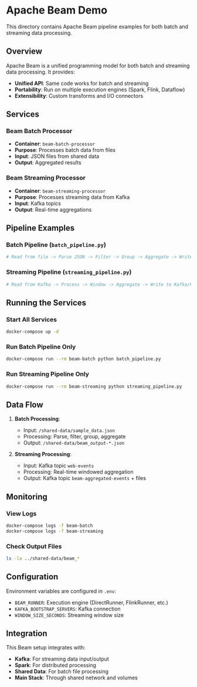 # Apache Beam Demo

This directory contains Apache Beam pipeline examples for both batch and streaming data processing.

## Overview

Apache Beam is a unified programming model for both batch and streaming data processing. It provides:

- **Unified API**: Same code works for batch and streaming
- **Portability**: Run on multiple execution engines (Spark, Flink, Dataflow)
- **Extensibility**: Custom transforms and I/O connectors

## Services

### Beam Batch Processor
- **Container**: `beam-batch-processor`
- **Purpose**: Processes batch data from files
- **Input**: JSON files from shared data
- **Output**: Aggregated results

### Beam Streaming Processor  
- **Container**: `beam-streaming-processor`
- **Purpose**: Processes streaming data from Kafka
- **Input**: Kafka topics
- **Output**: Real-time aggregations

## Pipeline Examples

### Batch Pipeline (`batch_pipeline.py`)
```python
# Read from file -> Parse JSON -> Filter -> Group -> Aggregate -> Write
```

### Streaming Pipeline (`streaming_pipeline.py`)
```python
# Read from Kafka -> Process -> Window -> Aggregate -> Write to Kafka/File
```

## Running the Services

### Start All Services
```bash
docker-compose up -d
```

### Run Batch Pipeline Only
```bash
docker-compose run --rm beam-batch python batch_pipeline.py
```

### Run Streaming Pipeline Only
```bash
docker-compose run --rm beam-streaming python streaming_pipeline.py
```

## Data Flow

1. **Batch Processing**:
   - Input: `/shared-data/sample_data.json`
   - Processing: Parse, filter, group, aggregate
   - Output: `/shared-data/beam_output-*.json`

2. **Streaming Processing**:
   - Input: Kafka topic `web-events`
   - Processing: Real-time windowed aggregation
   - Output: Kafka topic `beam-aggregated-events` + files

## Monitoring

### View Logs
```bash
docker-compose logs -f beam-batch
docker-compose logs -f beam-streaming
```

### Check Output Files
```bash
ls -la ../shared-data/beam_*
```

## Configuration

Environment variables are configured in `.env`:
- `BEAM_RUNNER`: Execution engine (DirectRunner, FlinkRunner, etc.)
- `KAFKA_BOOTSTRAP_SERVERS`: Kafka connection
- `WINDOW_SIZE_SECONDS`: Streaming window size

## Integration

This Beam setup integrates with:
- **Kafka**: For streaming data input/output
- **Spark**: For distributed processing
- **Shared Data**: For batch file processing
- **Main Stack**: Through shared network and volumes